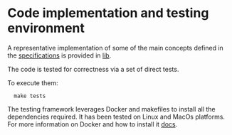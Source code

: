 # Code implementation and testing environment

A representative implementation of some of the main concepts defined in the [specifications](specifications.pdf) is provided in [lib](lib). 

The code is tested for correctness via a set of direct tests. 

To execute them:

```shell
  make tests
```

The testing framework leverages Docker and makefiles to install all the dependencies required. 
It has been tested on Linux and MacOs platforms. 
For more information on Docker and how to install it [docs](https://docs.docker.com).

